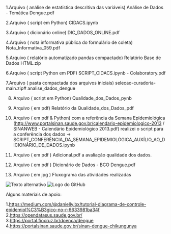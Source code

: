 1.Arquivo ( análise de estatística descritiva das variáveis) Análise de Dados - Temática Dengue.pdf 


2.Arquivo ( script em Python) CIDACS.ipynb


3.Arquivo ( dicionário online) DIC_DADOS_ONLINE.pdf


4.Arquivo ( nota informativa pública do formulário de coleta) Nota_Informativa_059.pdf


5.Arquivo ( relatório automatizado pandas compactado) Relatório Base de Dados HTML.zip


6.Arquivo ( script Python em PDF) SCRIPT_CIDACS.ipynb - Colaboratory.pdf


7.Arquivo ( pasta compactada dos arquivos iniciais) selecao-curadoria-main.zip# analise_dados_dengue

8. Arquivo ( script em Python) Qualidade_dos_Dados_pynb

9. Arquivo ( em pdf) Relatório da Qualidade_dos_Dados_pdf

10. Arquivo ( em pdf & Python) com a referência da Semana Epidemiológica (http://www.portalsinan.saude.gov.br/calendario-epidemiologico-2013 / SINANWEB - Calendário Epidemiológico 2013.pdf) realizei o script para a conferência dos dados -> SCRIPT_CONFERÊNCIA_DA_SEMANA_EPIDEMIOLÓGICA_AUXÍLIO_AO_DICIONÁRIO_DE_DADOS.ipynb

11. Arquivo ( em pdf ) Adicional.pdf a avaliação qualidade dos dados.

12. Arquivo ( em pdf ) Dicionário de Dados - BCO Dengue.pdf

13. Arquivo ( em jpg ) Fluxograma das atividades realizadas

![Texto alternativo](URL_DA_IMAGEM)
![Logo do GitHub](https://github.githubassets.com/images/modules/logos_page/GitHub-Mark.png)



Alguns materiais de apoio:

1.https://medium.com/@danielly.bx/tutorial-diagrama-de-controle-epidemiol%C3%B3gico-no-r-6633981ba34f
2.https://opendatasus.saude.gov.br/
3.https://portal.fiocruz.br/doenca/dengue
4.https://portalsinan.saude.gov.br/sinan-dengue-chikungunya

    

